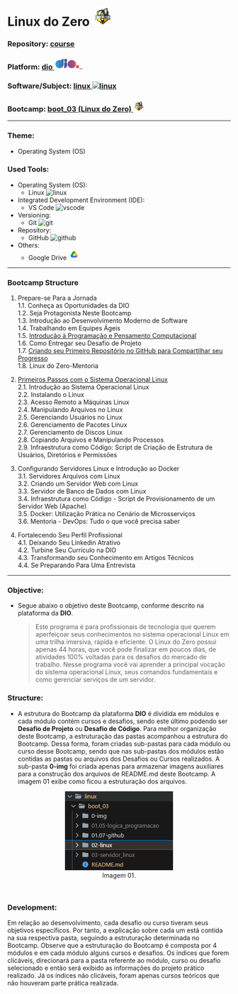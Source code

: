 # Linux do Zero   <img src="./0-aux/logo_boot.png" alt="boot_03" width="auto" height="45">

### Repository: [course](../../../)   
### Platform: <a href="../../">dio   <img src="https://github.com/PedroHeeger/main/blob/main/0-aux/logos/plataforma/dio.jpeg" alt="dio" width="auto" height="25"></a>   
### Software/Subject: <a href="../">linux   <img src="https://cdn.jsdelivr.net/gh/devicons/devicon/icons/linux/linux-original.svg" alt="linux" width="auto" height="25"></a>
### Bootcamp: <a href="./">boot_03 (Linux do Zero)   <img src="./0-aux/logo_boot.png" alt="boot_03" width="auto" height="25"></a>

---

### Theme:
- Operating System (OS)

### Used Tools:
- Operating System (OS): 
  - Linux   <img src="https://cdn.jsdelivr.net/gh/devicons/devicon/icons/linux/linux-original.svg" alt="linux" width="auto" height="25">
- Integrated Development Environment (IDE):
  - VS Code   <img src="https://cdn.jsdelivr.net/gh/devicons/devicon/icons/vscode/vscode-original.svg" alt="vscode" width="auto" height="25">
- Versioning: 
  - Git   <img src="https://cdn.jsdelivr.net/gh/devicons/devicon/icons/git/git-original.svg" alt="git" width="auto" height="25">
- Repository:
  - GitHub   <img src="https://cdn.jsdelivr.net/gh/devicons/devicon/icons/github/github-original.svg" alt="github" width="auto" height="25">
- Others:
  - Google Drive <img src="https://github.com/PedroHeeger/main/blob/main/0-aux/logos/software/google_drive.png" width="auto" height="25">

---

### Bootcamp Structure
1. Prepare-se Para a Jornada   
  1.1. Conheça as Oportunidades da DIO   
  1.2. Seja Protagonista Neste Bootcamp   
  1.3. Introdução ao Desenvolvimento Moderno de Software   
  1.4. Trabalhando em Equipes Ágeis   
  1.5. [Introdução à Programação e Pensamento Computacional](./01.05-logica_programacao/)   
  1.6. Como Entregar seu Desafio de Projeto   
  1.7. [Criando seu Primeiro Repositório no GitHub para Compartilhar seu Progresso](./01.07-github)   
  1.8. Linux do Zero-Mentoria   

2. [Primeiros Passos com o Sistema Operacional Linux](./02-linux/)   
  2.1. Introdução ao Sistema Operacional Linux   
  2.2. Instalando o Linux   
  2.3. Acesso Remoto a Máquinas Linux   
  2.4. Manipulando Arquivos no Linux   
  2.5. Gerenciando Usuários no Linux   
  2.6. Gerenciamento de Pacotes Linux   
  2.7. Gerenciamento de Discos Linux   
  2.8. Copiando Arquivos e Manipulando Processos   
  2.9. Infraestrutura como Código: Script de Criação de Estrutura de Usuários, Diretórios e Permissões   

3. Configurando Servidores Linux e Introdução ao Docker   
  3.1. Servidores Arquivos com Linux   
  3.2. Criando um Servidor Web com Linux   
  3.3. Servidor de Banco de Dados com Linux   
  3.4. Infraestrutura como Código - Script de Provisionamento de um Servidor Web (Apache)   
  3.5. Docker: Utilização Prática no Cenário de Microsserviços   
  3.6. Mentoria - DevOps: Tudo o que você precisa saber   

4. Fortalecendo Seu Perfil Profissional   
  4.1. Deixando Seu Linkedin Atrativo   
  4.2. Turbine Seu Currículo na DIO   
  4.3. Transformando seu Conhecimento em Artigos Técnicos   
  4.4. Se Preparando Para Uma Entrevista   

---

### Objective:
- Segue abaixo o objetivo deste Bootcamp, conforme descrito na plataforma da **DIO**.
  
  >Este programa é para profissionais de tecnologia que querem aperfeiçoar seus conhecimentos no sistema operacional Linux em uma trilha imersiva, rápida e eficiente. O Linux do Zero possui apenas 44 horas, que você pode finalizar em poucos dias, de atividades 100% voltadas para os desafios do mercado de trabalho. Nesse programa você vai aprender a principal vocação do sistema operacional Linux, seus comandos fundamentais e como gerenciar serviços de um servidor.

### Structure:
- A estrutura do Bootcamp da plataforma **DIO** é dividida em módulos e cada módulo contém cursos e desafios, sendo este último podendo ser **Desafio de Projeto** ou **Desafio de Código**. Para melhor organização deste Bootcamp, a estruturação das pastas acompanhou a estrutura do Bootcamp. Dessa forma, foram criadas sub-pastas para cada módulo ou curso desse Bootcamp, sendo que nas sub-pastas dos módulos estão contidas as pastas ou arquivos dos Desafios ou Cursos realizados. A sub-pasta **0-img** foi criada apenas para armazenar imagens auxiliares para a construção dos arquivos de README.md deste Bootcamp. A imagem 01 exibe como ficou a estruturação dos arquivos.

<div align="Center"><figure>
    <img src="./0-aux/img01.PNG" alt="img01"><br>
    <figcaption>Imagem 01.</figcaption>
</figure></div><br>

### Development:
Em relação ao desenvolvimento, cada desafio ou curso tiveram seus objetivos específicos. Por tanto, a explicação sobre cada um está contida na sua respectiva pasta, seguindo a estruturação determinada no Bootcamp. Observe que a estruturação do Bootcamp é composta por 4 módulos e em cada módulo alguns cursos e desafios. Os índices que forem clicáveis, direcionará para a pasta referente ao módulo, curso ou desafio selecionado e então será exibido as informações do projeto prático realizado. Já os índices não clicáveis, foram apenas cursos teóricos que não houveram parte prática realizada.